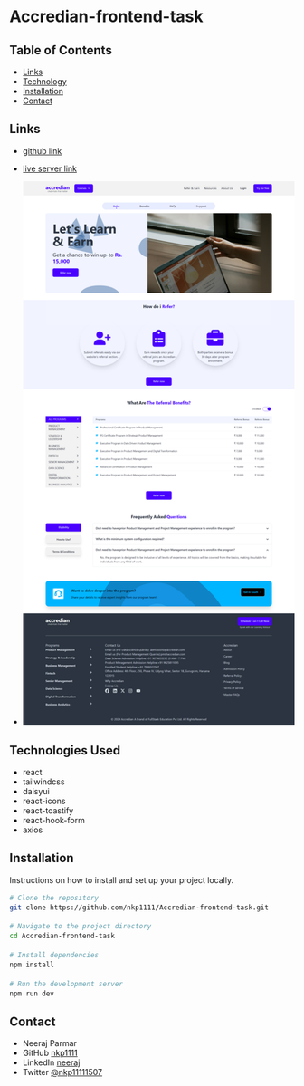 # Accredian-frontend-task

## Table of Contents

- [Links](#links)
- [Technology](#technologies-used)
- [Installation](#installation)
- [Contact](#contact)

## Links

- [github link](https://github.com/nkp1111/store-nest/frontAccredian-frontend-task)
- [live server link]()

- ![Screenshot](./public/screencapture-localhost-5173-2024-07-06-13_01_55.png)

## Technologies Used

- react
- tailwindcss
- daisyui
- react-icons
- react-toastify
- react-hook-form
- axios

## Installation

Instructions on how to install and set up your project locally.

```bash
# Clone the repository
git clone https://github.com/nkp1111/Accredian-frontend-task.git

# Navigate to the project directory
cd Accredian-frontend-task

# Install dependencies
npm install

# Run the development server
npm run dev
```

## Contact

- Neeraj Parmar
- GitHub [nkp1111](https://github.com/nkp1111)
- LinkedIn [neeraj](https://www.linkedin.com/in/neeraj-parmar-058591244/)
- Twitter [@nkp11111507](https://twitter.com/@nkp11111507)

